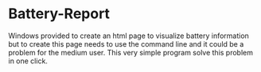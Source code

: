 # Battery-Report
Windows provided to create an html page to visualize battery information but to create this page needs to use the command line and it could be a problem for the medium user. This very simple program solve this problem in one click.
